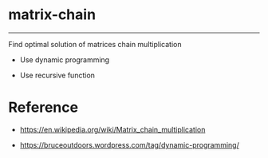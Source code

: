 # matrix-chain
---
Find optimal solution of matrices chain multiplication

* Use dynamic programming

* Use recursive function

# Reference

* https://en.wikipedia.org/wiki/Matrix_chain_multiplication

* https://bruceoutdoors.wordpress.com/tag/dynamic-programming/